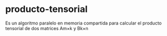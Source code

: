 # producto-tensorial
Es un algoritmo paralelo en memoria compartida para calcular el producto tensorial de dos matrices Am×k y Bk×n
